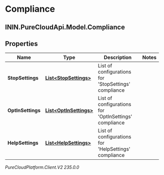 # Compliance

## ININ.PureCloudApi.Model.Compliance

## Properties

|Name | Type | Description | Notes|
|------------ | ------------- | ------------- | -------------|
| **StopSettings** | [**List&lt;StopSettings&gt;**](StopSettings) | List of configurations for &#39;StopSettings&#39; compliance | |
| **OptInSettings** | [**List&lt;OptInSettings&gt;**](OptInSettings) | List of configurations for &#39;OptInSettings&#39; compliance | |
| **HelpSettings** | [**List&lt;HelpSettings&gt;**](HelpSettings) | List of configurations for &#39;HelpSettings&#39; compliance | |



_PureCloudPlatform.Client.V2 235.0.0_
